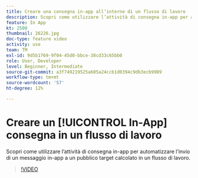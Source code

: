 ```yaml
---
title: Creare una consegna in-app all’interno di un flusso di lavoro
description: Scopri come utilizzare l’attività di consegna in-app per automatizzare l’invio di un messaggio in-app a un pubblico target calcolato in un flusso di lavoro.
feature: In App
kt: 2500
thumbnail: 26226.jpg
doc-type: feature video
activity: use
team: TM
exl-id: 9d5b1769-9f04-45d0-bbce-38cd33c65bb0
role: User, Developer
level: Beginner, Intermediate
source-git-commit: a3f749219525a605a24ccb1d0394c9db3ecb9989
workflow-type: tm+mt
source-wordcount: '57'
ht-degree: 12%

---
```


# Creare un [!UICONTROL In-App] consegna in un flusso di lavoro

Scopri come utilizzare l’attività di consegna in-app per automatizzare l’invio di un messaggio in-app a un pubblico target calcolato in un flusso di lavoro.

>[!VIDEO](https://video.tv.adobe.com/v/26226?quality=12&learn=on)
